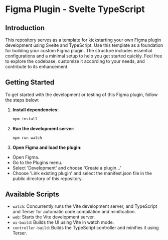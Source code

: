 # Figma Plugin - Svelte TypeScript

## Introduction

This repository serves as a template for kickstarting your own Figma plugin development using Svelte and TypeScript. Use this template as a foundation for building your custom Figma plugin. The structure includes essential configurations and a minimal setup to help you get started quickly.
Feel free to explore the codebase, customize it according to your needs, and contribute to its enhancement.

## Getting Started

To get started with the development or testing of this Figma plugin, follow the steps below:

1. **Install dependencies:**
   
   ```bash
   npm install
   ```
   
2. **Run the development server:**
   
   ```bash
   npm run watch
   ```

3. **Open Figma and load the plugin:**
  - Open Figma.
  - Go to the Plugins menu.
  - Select 'Development' and choose 'Create a plugin...'
  - Choose 'Link existing plugin' and select the manifest.json file in the public directory of this repository.

## Available Scripts
- `watch`: Concurrently runs the Vite development server, and TypeScript and Terser for automatic code compilation and minification.
- `web`: Starts the Vite development server.
- `ui-build`: Builds the UI using Vite in watch mode.
- `controller-build`: Builds the TypeScript controller and minifies it using Terser.

